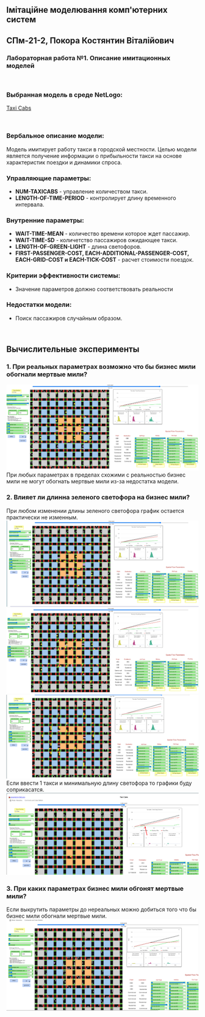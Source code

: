 ## Імітаційне моделювання комп'ютерних систем
## СПм-21-2, **Покора Костянтин Віталійович**
### Лабораторная работа №**1**. Описание имитационных моделей

<br>

### Выбранная модель в среде NetLogo:
[Taxi Cabs](https://www.netlogoweb.org/launch#https://www.netlogoweb.org/assets/modelslib/Sample%20Models/Social%20Science/Taxi%20Cabs.nlogo)

<br>

### Вербальное описание модели:
Модель имитирует работу такси в городской местности. Целью модели является получение информации о прибыльности такси на основе характеристик поездки и динамики спроса.

### Управляющие параметры:
- **NUM-TAXICABS** - управление количеством такси.
- **LENGTH-OF-TIME-PERIOD** - контролирует длину временного интервала.

### Внутренние параметры:
- **WAIT-TIME-MEAN** - количество времени которое ждет пассажир.
- **WAIT-TIME-SD** - количетство пассажиров ожидающее такси.
- **LENGTH-OF-GREEN-LIGHT** - длина светофоров.
- **FIRST-PASSENGER-COST, EACH-ADDITIONAL-PASSENGER-COST, EACH-GRID-COST и EACH-TICK-COST** - расчет стоимости поездок.

### Критерии эффективности системы:
- Значение параметров должно соответствовать реальности

### Недостатки модели:
- Поиск пассажиров случайным образом.

<br>

## Вычислительные эксперименты
### 1. При реальных параметрах возможно что бы бизнес мили обогнали мертвые мили? 
![Рисунок 1](Screenshot_1.png)
При любых параметрах в пределах схожими с реальностью бизнес мили не могут обогнать мертвые мили из-за недостатка модели. 

### 2. Влияет ли длинна зеленого светофора на бизнес мили?
При любом изменении длины зеленого светофора график остается практически не изменным.
![Рисунок 2](Screenshot_2_2.png)
![Рисунок 3](Screenshot_2_3.png)
![Рисунок 4](Screenshot_2.png)
Если ввести 1 такси и минимальную длину светофора то графики буду соприкасатся.
![Рисунок 5](Screenshot_2_4.png)

### 3. При каких параметрах бизнес мили обгонят мертвые мили? 
Если выкрутить параметры до нереальных можно добиться того что бы бизнес мили обогнали мертвые мили.
![Рисунок 6](Screenshot_3.png)

